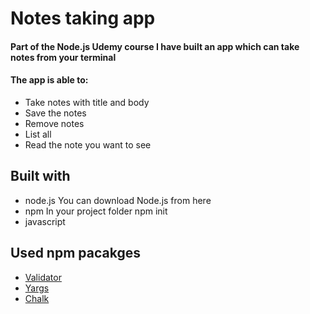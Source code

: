 # Notes taking app
#### Part of the Node.js Udemy course I have built an app which can take notes from your terminal

#### The app is able to:
+ Take notes with title and body 
+ Save the notes
+ Remove notes
+ List all 
+ Read the note you want to see

## Built with
+ node.js
You can download Node.js from here
+ npm 
In your project folder
npm init
+ javascript 

## Used npm pacakges 
+ [Validator](https://www.npmjs.com/package/Validator)
+ [Yargs](https://www.npmjs.com/package/yargs)
+ [Chalk](https://www.npmjs.com/package/chalk)
